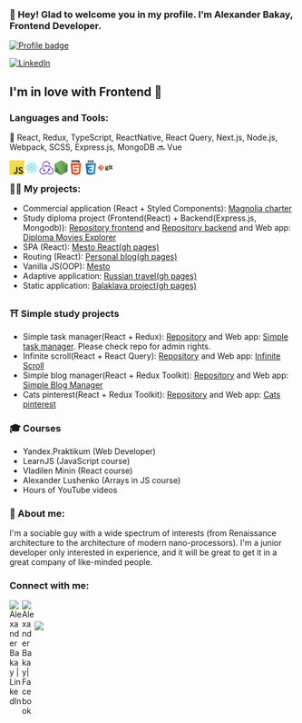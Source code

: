 ### 👋 Hey! Glad to welcome you in my profile. I’m Alexander Bakay, Frontend Developer.

[![Profile badge](https://www.codewars.com/users/BakayAlexander/badges/large)](https://www.codewars.com/users/BakayAlexander)  

[![LinkedIn](https://img.shields.io/badge/LinkedIn-0077B5?style=for-the-badge&logo=linkedin&logoColor=white)](https://www.linkedin.com/in/alexander-bakay-b6b041224/)
  


## I'm in love with Frontend 👻
### Languages and Tools:
🔰 React, Redux, TypeScript, ReactNative, React Query, Next.js,  Node.js, Webpack, SCSS, Express.js, MongoDB
🔜 Vue  
  
<img align="left" alt="JavaScript" width="26px" src="https://raw.githubusercontent.com/github/explore/80688e429a7d4ef2fca1e82350fe8e3517d3494d/topics/javascript/javascript.png" />
<img align="left" alt="React" width="26px" src="https://raw.githubusercontent.com/github/explore/80688e429a7d4ef2fca1e82350fe8e3517d3494d/topics/react/react.png" />
<img align="left" alt="Redux" width="26px" src="https://raw.githubusercontent.com/github/explore/80688e429a7d4ef2fca1e82350fe8e3517d3494d/topics/redux/redux.png" />
<img align="left" alt="Node.js" width="26px" src="https://raw.githubusercontent.com/github/explore/80688e429a7d4ef2fca1e82350fe8e3517d3494d/topics/nodejs/nodejs.png" />
<img align="left" alt="HTML5" width="26px" src="https://raw.githubusercontent.com/github/explore/80688e429a7d4ef2fca1e82350fe8e3517d3494d/topics/html/html.png" />
<img align="left" alt="CSS3" width="26px" src="https://raw.githubusercontent.com/github/explore/80688e429a7d4ef2fca1e82350fe8e3517d3494d/topics/css/css.png" />
<img align="left" alt="Git" width="26px" src="https://raw.githubusercontent.com/github/explore/80688e429a7d4ef2fca1e82350fe8e3517d3494d/topics/git/git.png" />
<br />


### 👨‍💻 My projects:
- Commercial application (React + Styled Components): [Magnolia charter](https://magnolia-charter.com)
- Study diploma project (Frontend(React) + Backend(Express.js, Mongodb)): [Repository frontend](https://github.com/BakayAlexander/movies-explorer-frontend) and  [Repository backend](https://github.com/BakayAlexander/movies-explorer-api) and Web app: [Diploma Movies Explorer](http://bakay.nomoredomains.work)
- SPA (React): [Mesto React(gh pages)](https://mesto.bakay.students.nomoredomains.work)
- Routing (React): [Personal blog(gh pages)](https://bakayalexander.github.io/blog-react)
- Vanilla JS(OOP): [Mesto](https://github.com/BakayAlexander/mesto)
- Adaptive application: [Russian travel(gh pages)](https://bakayalexander.github.io/russian-travel)
- Static application: [Balaklava project(gh pages)](https://bakayalexander.github.io/balaklava-project)

### :shinto_shrine:  Simple study projects
- Simple task manager(React + Redux): [Repository](https://github.com/BakayAlexander/task-manager) and Web app: [Simple task manager](https://bakay-task-manager.netlify.app/). Please check repo for admin rights.
- Infinite scroll(React + React Query): [Repository](https://github.com/BakayAlexander/react_infinite_scroll) and Web app: [Infinite Scroll](https://bakay-react-inf-scroll.netlify.app/)
- Simple blog manager(React + Redux Toolkit): [Repository](https://github.com/BakayAlexander/blog-manager) and Web app: [Simple Blog Manager](https://blog-manager-bakay.netlify.app/)
- Cats pinterest(React + Redux Toolkit): [Repository](https://github.com/BakayAlexander/frontend-challenge) and Web app: [Cats pinterest](https://bakay-cats-pinterest.netlify.app/)


### 🎓  Courses
  
- Yandex.Praktikum (Web Developer)  
- LearnJS (JavaScript course)  
- Vladilen Minin (React course)
- Alexander Lushenko (Arrays in JS course)  
- Hours of YouTube videos


### 🙋 About me:
  
I'm a sociable guy with a wide spectrum of interests (from Renaissance architecture to the architecture of modern nano-processors). I'm a junior developer only interested in experience, and it will be great to get it in a great company of like-minded people. 
  
### Connect with me:
  
[<img align="left" alt="Alexander Bakay | LinkedIn" width="22px" src="https://cdn.jsdelivr.net/npm/simple-icons@v3/icons/linkedin.svg" />][linkedin]
[<img align="left" alt="Alexander Bakay| Facebook" width="22px" src="https://cdn.jsdelivr.net/npm/simple-icons@v3/icons/facebook.svg" />][facebook]




<br />
<br />

[linkedin]: https://www.linkedin.com/in/alexander-bakay-b6b041224/
[facebook]: https://www.facebook.com/alexanderbakay92


<img align="center" src="https://media1.giphy.com/media/13HgwGsXF0aiGY/giphy.gif" />
